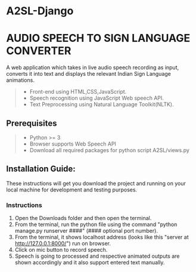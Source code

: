 <h1> A2SL-Django</h1>

# AUDIO SPEECH TO SIGN LANGUAGE CONVERTER
A web application which takes in live audio speech recording as input, converts it into text and displays the relevant Indian Sign Language animations.

>- Front-end using HTML,CSS,JavaScript.
>- Speech recognition using JavaScript Web speech API.
>- Text Preprocessing using Natural Language Toolkit(NLTK).
## Prerequisites

>- Python >= 3
>- Browser supports Web Speech API
>- Download all required packages for python script A2SL/views.py

## Installation Guide:

These instructions will get you download the project and running on your local machine for development and testing purposes.

### Instructions

1. Open the Downloads folder and then open the terminal.
2. From the terminal, run the python file using the command "python manage.py runserver ####" (#### optional port number).
3. From the terminal, it shows localhost address (looks like this "server at http://127.0.0.1:8000/") run on browser.
4. Click on mic button to record speech.
5. Speech is going to processed and respective animated outputs are shown accordingly and it also support entered text manually.
